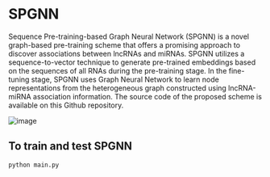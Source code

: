 # SPGNN
Sequence Pre-training-based Graph Neural Network (SPGNN) is a novel graph-based pre-training scheme that offers a promising approach to discover associations between lncRNAs and miRNAs. SPGNN utilizes a sequence-to-vector technique to generate pre-trained embeddings based on the sequences of all RNAs during the pre-training stage. In the fine-tuning stage, SPGNN uses Graph Neural Network to learn node representations from the heterogeneous graph constructed using lncRNA-miRNA association information. The source code of the proposed scheme is available on this Github repository.

![image](https://github.com/zixwang/SPGNN/assets/69443435/41a86d56-d988-4d2f-910a-0a194fda3dcc)

## To train and test SPGNN
`python main.py`

